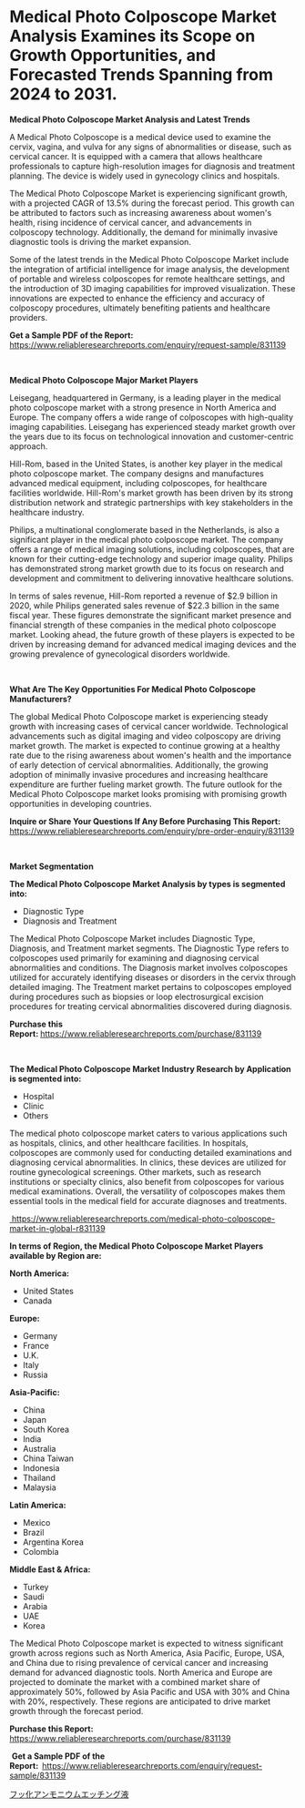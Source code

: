 <p><h1>Medical Photo Colposcope Market Analysis Examines its Scope on Growth Opportunities, and Forecasted Trends Spanning from 2024 to 2031.</h1></p><p><strong>Medical Photo Colposcope Market Analysis and Latest Trends</strong></p>
<p><p>A Medical Photo Colposcope is a medical device used to examine the cervix, vagina, and vulva for any signs of abnormalities or disease, such as cervical cancer. It is equipped with a camera that allows healthcare professionals to capture high-resolution images for diagnosis and treatment planning. The device is widely used in gynecology clinics and hospitals.</p><p>The Medical Photo Colposcope Market is experiencing significant growth, with a projected CAGR of 13.5% during the forecast period. This growth can be attributed to factors such as increasing awareness about women's health, rising incidence of cervical cancer, and advancements in colposcopy technology. Additionally, the demand for minimally invasive diagnostic tools is driving the market expansion.</p><p>Some of the latest trends in the Medical Photo Colposcope Market include the integration of artificial intelligence for image analysis, the development of portable and wireless colposcopes for remote healthcare settings, and the introduction of 3D imaging capabilities for improved visualization. These innovations are expected to enhance the efficiency and accuracy of colposcopy procedures, ultimately benefiting patients and healthcare providers.</p></p>
<p><strong>Get a Sample PDF of the Report:&nbsp;</strong> <a href="https://www.reliableresearchreports.com/enquiry/request-sample/831139">https://www.reliableresearchreports.com/enquiry/request-sample/831139</a></p>
<p>&nbsp;</p>
<p><strong>Medical Photo Colposcope Major Market Players</strong></p>
<p><p>Leisegang, headquartered in Germany, is a leading player in the medical photo colposcope market with a strong presence in North America and Europe. The company offers a wide range of colposcopes with high-quality imaging capabilities. Leisegang has experienced steady market growth over the years due to its focus on technological innovation and customer-centric approach.</p><p>Hill-Rom, based in the United States, is another key player in the medical photo colposcope market. The company designs and manufactures advanced medical equipment, including colposcopes, for healthcare facilities worldwide. Hill-Rom's market growth has been driven by its strong distribution network and strategic partnerships with key stakeholders in the healthcare industry.</p><p>Philips, a multinational conglomerate based in the Netherlands, is also a significant player in the medical photo colposcope market. The company offers a range of medical imaging solutions, including colposcopes, that are known for their cutting-edge technology and superior image quality. Philips has demonstrated strong market growth due to its focus on research and development and commitment to delivering innovative healthcare solutions.</p><p>In terms of sales revenue, Hill-Rom reported a revenue of $2.9 billion in 2020, while Philips generated sales revenue of $22.3 billion in the same fiscal year. These figures demonstrate the significant market presence and financial strength of these companies in the medical photo colposcope market. Looking ahead, the future growth of these players is expected to be driven by increasing demand for advanced medical imaging devices and the growing prevalence of gynecological disorders worldwide.</p></p>
<p>&nbsp;</p>
<p><strong>What Are The Key Opportunities For Medical Photo Colposcope Manufacturers?</strong></p>
<p><p>The global Medical Photo Colposcope market is experiencing steady growth with increasing cases of cervical cancer worldwide. Technological advancements such as digital imaging and video colposcopy are driving market growth. The market is expected to continue growing at a healthy rate due to the rising awareness about women's health and the importance of early detection of cervical abnormalities. Additionally, the growing adoption of minimally invasive procedures and increasing healthcare expenditure are further fueling market growth. The future outlook for the Medical Photo Colposcope market looks promising with promising growth opportunities in developing countries.</p></p>
<p><strong>Inquire or Share Your Questions If Any Before Purchasing This Report:</strong> <a href="https://www.reliableresearchreports.com/enquiry/pre-order-enquiry/831139">https://www.reliableresearchreports.com/enquiry/pre-order-enquiry/831139</a></p>
<p>&nbsp;</p>
<p><strong>Market Segmentation</strong></p>
<p><strong>The Medical Photo Colposcope Market Analysis by types is segmented into:</strong></p>
<p><ul><li>Diagnostic Type</li><li>Diagnosis and Treatment</li></ul></p>
<p><p>The Medical Photo Colposcope Market includes Diagnostic Type, Diagnosis, and Treatment market segments. The Diagnostic Type refers to colposcopes used primarily for examining and diagnosing cervical abnormalities and conditions. The Diagnosis market involves colposcopes utilized for accurately identifying diseases or disorders in the cervix through detailed imaging. The Treatment market pertains to colposcopes employed during procedures such as biopsies or loop electrosurgical excision procedures for treating cervical abnormalities discovered during diagnosis.</p></p>
<p><strong>Purchase this Report:&nbsp;</strong><a href="https://www.reliableresearchreports.com/purchase/831139">https://www.reliableresearchreports.com/purchase/831139</a></p>
<p>&nbsp;</p>
<p><strong>The Medical Photo Colposcope Market Industry Research by Application is segmented into:</strong></p>
<p><ul><li>Hospital</li><li>Clinic</li><li>Others</li></ul></p>
<p><p>The medical photo colposcope market caters to various applications such as hospitals, clinics, and other healthcare facilities. In hospitals, colposcopes are commonly used for conducting detailed examinations and diagnosing cervical abnormalities. In clinics, these devices are utilized for routine gynecological screenings. Other markets, such as research institutions or specialty clinics, also benefit from colposcopes for various medical examinations. Overall, the versatility of colposcopes makes them essential tools in the medical field for accurate diagnoses and treatments.</p></p>
<p><a href="https://www.reliableresearchreports.com/medical-photo-colposcope-market-in-global-r831139">&nbsp;https://www.reliableresearchreports.com/medical-photo-colposcope-market-in-global-r831139</a></p>
<p><strong>In terms of Region, the Medical Photo Colposcope Market Players available by Region are:</strong></p>
<p>
    <p> <strong> North America: </strong>
        <ul>
            <li>United States</li>
            <li>Canada</li>
        </ul>
        </p> 
    <p> <strong> Europe: </strong>
        <ul>
            <li>Germany</li>
            <li>France</li>
            <li>U.K.</li>
            <li>Italy</li>
            <li>Russia</li>
        </ul>
        </p> 
    <p> <strong> Asia-Pacific: </strong>
        <ul>
            <li>China</li>
            <li>Japan</li>
            <li>South Korea</li>
            <li>India</li>
            <li>Australia</li>
            <li>China Taiwan</li>
            <li>Indonesia</li>
            <li>Thailand</li>
            <li>Malaysia</li>
        </ul>
        </p> 
    <p> <strong> Latin America: </strong>
        <ul>
            <li>Mexico</li>
            <li>Brazil</li>
            <li>Argentina Korea</li>
            <li>Colombia</li>
        </ul>
        </p> 
    <p> <strong> Middle East & Africa: </strong>
        <ul>
            <li>Turkey</li>
            <li>Saudi</li>
            <li>Arabia</li>
            <li>UAE</li>
            <li>Korea</li>
        </ul>
    </p>
    </p>
<p><p>The Medical Photo Colposcope market is expected to witness significant growth across regions such as North America, Asia Pacific, Europe, USA, and China due to rising prevalence of cervical cancer and increasing demand for advanced diagnostic tools. North America and Europe are projected to dominate the market with a combined market share of approximately 50%, followed by Asia Pacific and USA with 30% and China with 20%, respectively. These regions are anticipated to drive market growth through the forecast period.</p></p>
<p><strong>Purchase this Report: </strong><a href="https://www.reliableresearchreports.com/purchase/831139">https://www.reliableresearchreports.com/purchase/831139</a></p>
<p>&nbsp;<strong>Get a Sample PDF of the Report:&nbsp;&nbsp;</strong><a href="https://www.reliableresearchreports.com/enquiry/request-sample/831139">https://www.reliableresearchreports.com/enquiry/request-sample/831139</a></p>
<p><strong></strong></p>
<p><p><a href="https://github.com/CloydAbbott2023/Market-Research-Report-List-2/blob/main/9633008104550.md">フッ化アンモニウムエッチング液</a></p></p>